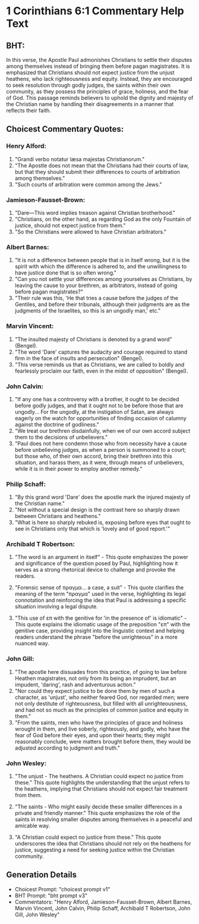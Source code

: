 # 1 Corinthians 6:1 Commentary Help Text

## BHT:
In this verse, the Apostle Paul admonishes Christians to settle their disputes among themselves instead of bringing them before pagan magistrates. It is emphasized that Christians should not expect justice from the unjust heathens, who lack righteousness and equity. Instead, they are encouraged to seek resolution through godly judges, the saints within their own community, as they possess the principles of grace, holiness, and the fear of God. This passage reminds believers to uphold the dignity and majesty of the Christian name by handling their disagreements in a manner that reflects their faith.

## Choicest Commentary Quotes:
### Henry Alford:
1. "Grandi verbo notatur læsa majestas Christianorum." 
2. "The Apostle does not mean that the Christians had their courts of law, but that they should submit their differences to courts of arbitration among themselves." 
3. "Such courts of arbitration were common among the Jews."

### Jamieson-Fausset-Brown:
1. "Dare—This word implies treason against Christian brotherhood."
2. "Christians, on the other hand, as regarding God as the only Fountain of justice, should not expect justice from them."
3. "So the Christians were allowed to have Christian arbitrators."

### Albert Barnes:
1. "It is not a difference between people that is in itself wrong, but it is the spirit with which the difference is adhered to, and the unwillingness to have justice done that is so often wrong."
2. "Can you not settle your differences among yourselves as Christians, by leaving the cause to your brethren, as arbitrators, instead of going before pagan magistrates?"
3. "Their rule was this, 'He that tries a cause before the judges of the Gentiles, and before their tribunals, although their judgments are as the judgments of the Israelites, so this is an ungodly man,' etc."

### Marvin Vincent:
1. "The insulted majesty of Christians is denoted by a grand word" (Bengel).
2. "The word 'Dare' captures the audacity and courage required to stand firm in the face of insults and persecution" (Bengel).
3. "This verse reminds us that as Christians, we are called to boldly and fearlessly proclaim our faith, even in the midst of opposition" (Bengel).

### John Calvin:
1. "If any one has a controversy with a brother, it ought to be decided before godly judges, and that it ought not to be before those that are ungodly... For the ungodly, at the instigation of Satan, are always eagerly on the watch for opportunities of finding occasion of calumny against the doctrine of godliness." 
2. "We treat our brethren disdainfully, when we of our own accord subject them to the decisions of unbelievers."
3. "Paul does not here condemn those who from necessity have a cause before unbelieving judges, as when a person is summoned to a court; but those who, of their own accord, bring their brethren into this situation, and harass them, as it were, through means of unbelievers, while it is in their power to employ another remedy."

### Philip Schaff:
1. "By this grand word 'Dare' does the apostle mark the injured majesty of the Christian name."
2. "Not without a special design is the contrast here so sharply drawn between Christians and heathens."
3. "What is here so sharply rebuked is, exposing before eyes that ought to see in Christians only that which is 'lovely and of good report.'"

### Archibald T Robertson:
1. "The word is an argument in itself" - This quote emphasizes the power and significance of the question posed by Paul, highlighting how it serves as a strong rhetorical device to challenge and provoke the readers.

2. "Forensic sense of πραγμα... a case, a suit" - This quote clarifies the meaning of the term "πραγμα" used in the verse, highlighting its legal connotation and reinforcing the idea that Paul is addressing a specific situation involving a legal dispute.

3. "This use of επ with the genitive for 'in the presence of' is idiomatic" - This quote explains the idiomatic usage of the preposition "επ" with the genitive case, providing insight into the linguistic context and helping readers understand the phrase "before the unrighteous" in a more nuanced way.

### John Gill:
1. "The apostle here dissuades from this practice, of going to law before Heathen magistrates, not only from its being an imprudent, but an impudent, 'daring', rash and adventurous action."
2. "Nor could they expect justice to be done them by men of such a character, as 'unjust', who neither feared God, nor regarded men; were not only destitute of righteousness, but filled with all unrighteousness, and had not so much as the principles of common justice and equity in them."
3. "From the saints, men who have the principles of grace and holiness wrought in them, and live soberly, righteously, and godly, who have the fear of God before their eyes, and upon their hearts; they might reasonably conclude, were matters brought before them, they would be adjusted according to judgment and truth."

### John Wesley:
1. "The unjust - The heathens. A Christian could expect no justice from these." This quote highlights the understanding that the unjust refers to the heathens, implying that Christians should not expect fair treatment from them. 

2. "The saints - Who might easily decide these smaller differences in a private and friendly manner." This quote emphasizes the role of the saints in resolving smaller disputes among themselves in a peaceful and amicable way.

3. "A Christian could expect no justice from these." This quote underscores the idea that Christians should not rely on the heathens for justice, suggesting a need for seeking justice within the Christian community.


## Generation Details
- Choicest Prompt: "choicest prompt v1"
- BHT Prompt: "bht prompt v3"
- Commentators: "Henry Alford, Jamieson-Fausset-Brown, Albert Barnes, Marvin Vincent, John Calvin, Philip Schaff, Archibald T Robertson, John Gill, John Wesley"
